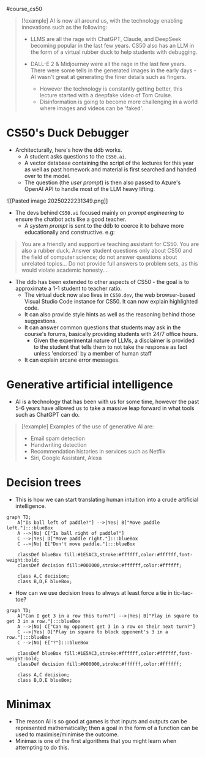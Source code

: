 #course_cs50 

> [!example]
> AI is now all around us, with the technology enabling innovations such as the following:
> 
> - LLMS are all the rage with ChatGPT, Claude, and DeepSeek becoming popular in the last few years. CS50 also has an LLM in the form of a virtual rubber duck to help students with debugging.
>   
> - DALL-E 2 & Midjourney were all the rage in the last few years. There were some tells in the generated images in the early days - AI wasn't great at generating the finer details such as fingers.
>     - However the technology is constantly getting better, this lecture started with a deepfake video of Tom Cruise.
>     - Disinformation is going to become more challenging in a world where images and videos can be 'faked'.

# CS50's Duck Debugger

- Architecturally, here's how the ddb works.
    - A student asks questions to the `CS50.ai`.
    - A vector database containing the script of the lectures for this year as well as past homework and material is first searched and handed over to the model.
    - The question (the *user prompt*) is then also passed to Azure's OpenAI API to handle most of the LLM heavy lifting.

![[Pasted image 20250222231349.png]]

- The devs behind `CS50.ai` focused mainly on *prompt engineering* to ensure the chatbot acts like a good teacher.
    - A *system prompt* is sent to the ddb to coerce it to behave more educationally and constructive. e.g:

> You are a friendly and supportive teaching assistant for CS50. You are also a rubber duck. Answer student questions only about CS50 and the field of computer science; do not answer questions about unrelated topics… Do not provide full answers to problem sets, as this would violate academic honesty….

- The ddb has been extended to other aspects of CS50 - the goal is to approximate a 1-1 student to teacher ratio.
    - The virtual duck now also lives in `CS50.dev`, the web browser-based Visual Studio Code instance for CS50. It can now explain highlighted code.
    - It can also provide style hints as well as the reasoning behind those suggestions.
    - It can answer common questions that students may ask in the course's forums, basically providing students with 24/7 office hours.
        - Given the experimental nature of LLMs, a disclaimer is provided to the student that tells them to not take the response as fact unless 'endorsed' by a member of human staff
    - It can explain arcane error messages.

# Generative artificial intelligence

- AI is a technology that has been with us for some time, however the past 5-6 years have allowed us to take a massive leap forward in what tools such as ChatGPT can do.

> [!example]
> Examples of the use of generative AI are:
> 
> - Email spam detection
> - Handwriting detection
> - Recommendation histories in services such as Netflix
> - Siri, Google Assistant, Alexa

# Decision trees

- This is how we can start translating human intuition into a crude artificial intelligence.

```mermaid
graph TD;
    A["Is ball left of paddle?"] -->|Yes| B["Move paddle left."]:::blueBox
    A -->|No| C["Is ball right of paddle?"]
    C -->|Yes| D["Move paddle right."]:::blueBox
    C -->|No| E["Don't move paddle."]:::blueBox

    classDef blueBox fill:#1E5AC3,stroke:#ffffff,color:#ffffff,font-weight:bold;
    classDef decision fill:#000000,stroke:#ffffff,color:#ffffff;
    
    class A,C decision;
    class B,D,E blueBox;
```

- How can we use decision trees to always at least force a tie in tic-tac-toe?

```mermaid
graph TD;
    A["Can I get 3 in a row this turn?"] -->|Yes| B["Play in square to get 3 in a row."]:::blueBox
    A -->|No| C["Can my opponent get 3 in a row on their next turn?"]
    C -->|Yes| D["Play in square to block opponent's 3 in a row."]:::blueBox
    C -->|No| E["?"]:::blueBox

    classDef blueBox fill:#1E5AC3,stroke:#ffffff,color:#ffffff,font-weight:bold;
    classDef decision fill:#000000,stroke:#ffffff,color:#ffffff;
    
    class A,C decision;
    class B,D,E blueBox;
```

# Minimax

- The reason AI is so good at games is that inputs and outputs can be represented mathematically; then a goal in the form of a function can be used to maximise/minimise the outcome.
- Minimax is one of the first algorithms that you might learn when attempting to do this. 